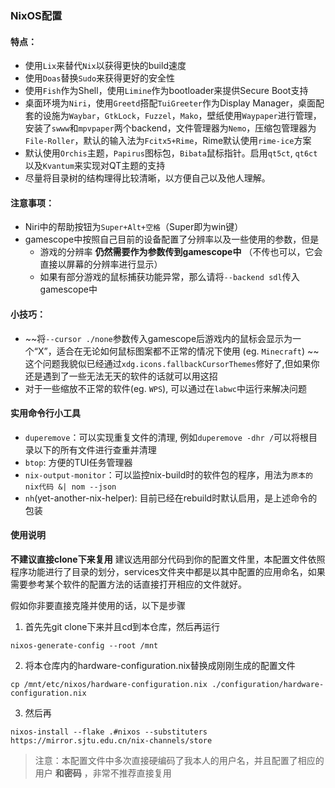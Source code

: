 ### NixOS配置


#### 特点：
 - 使用`Lix`来替代`Nix`以获得更快的build速度
 - 使用`Doas`替换`Sudo`来获得更好的安全性
 - 使用`Fish`作为Shell，使用`Limine`作为bootloader来提供Secure Boot支持
 - 桌面环境为`Niri`，使用`Greetd`搭配`TuiGreeter`作为Display Manager，桌面配套的设施为`Waybar`，`GtkLock`，`Fuzzel`，`Mako`，壁纸使用`Waypaper`进行管理，安装了`swww`和`mpvpaper`两个backend，文件管理器为`Nemo`，压缩包管理器为`File-Roller`，默认的输入法为`Fcitx5+Rime`，Rime默认使用`rime-ice`方案
 - 默认使用`Orchis`主题，`Papirus`图标包，`Bibata`鼠标指针。启用`qt5ct`, `qt6ct`以及`Kvantum`来实现对QT主题的支持
 - 尽量将目录树的结构理得比较清晰，以方便自己以及他人理解。

#### 注意事项：
 - Niri中的帮助按钮为`Super+Alt+空格`（Super即为win键）
 - gamescope中按照自己目前的设备配置了分辨率以及一些使用的参数，但是
   - 游戏的分辨率 **仍然需要作为参数传到gamescope中** （不传也可以，它会直接以屏幕的分辨率进行显示）
   - 如果有部分游戏的鼠标捕获功能异常，那么请将`--backend sdl`传入gamescope中
#### 小技巧：
 - ~~将`--cursor ./none`参数传入gamescope后游戏内的鼠标会显示为一个“X”，适合在无论如何鼠标图案都不正常的情况下使用 (eg. `Minecraft`) ~~
   这个问题我貌似已经通过`xdg.icons.fallbackCursorThemes`修好了,但如果你还是遇到了一些无法无天的软件的话就可以用这招
 - 对于一些缩放不正常的软件(eg. `WPS`), 可以通过在`labwc`中运行来解决问题
#### 实用命令行小工具
 - `duperemove`：可以实现重复文件的清理, 例如`duperemove -dhr /`可以将根目录以下的所有文件进行查重并清理
 - `btop`: 方便的TUI任务管理器
 - `nix-output-monitor`：可以监控nix-build时的软件包的程序，用法为`原本的nix代码 &| nom --json`
 - `nh`(yet-another-nix-helper): 目前已经在rebuild时默认启用，是上述命令的包装
#### 使用说明
   **不建议直接clone下来复用** 
  建议选用部分代码到你的配置文件里，本配置文件依照程序功能进行了目录的划分，services文件夹中都是以其中配置的应用命名，如果需要参考某个软件的配置方法的话直接打开相应的文件就好。

  假如你非要直接克隆并使用的话，以下是步骤
  1. 首先先git clone下来并且cd到本仓库，然后再运行
    
    nixos-generate-config --root /mnt
    
    
  2. 将本仓库内的hardware-configuration.nix替换成刚刚生成的配置文件
    
    cp /mnt/etc/nixos/hardware-configuration.nix ./configuration/hardware-configuration.nix
    

  3. 然后再

    nixos-install --flake .#nixos --substituters https://mirror.sjtu.edu.cn/nix-channels/store
    
  > 注意：本配置文件中多次直接硬编码了我本人的用户名，并且配置了相应的用户 **和密码** ，非常不推荐直接复用
